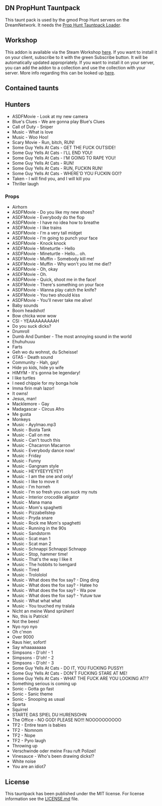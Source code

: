 DN PropHunt Tauntpack
---------------------

This taunt pack is used by the gmod Prop Hunt servers on the DreamNetwork. It needs the [Prop Hunt Tauntpack Loader](https://steamcommunity.com/sharedfiles/filedetails/?id=272852615).

## Workshop

This addon is available via the Steam Workshop [here](https://steamcommunity.com/sharedfiles/filedetails/?id=426548393).
If you want to install it on your client, subscribe to it with the green Subscribe button. It will be automatically updated appropriately.
If you want to install it on your server, you can add the addon to a collection and use the collection with your server. More info regarding this can be looked up [here](http://wiki.garrysmod.com/page/Workshop_for_Dedicated_Servers).

## Contained taunts

## Hunters

* ASDFMovie - Look at my new camera
* Blue's Clues - We are gonna play Blue's Clues
* Call of Duty - Sniper
* Music - What is love
* Music - Woo Hoo!
* Scary Movie - Run, bitch, RUN!
* Some Guy Yells At Cats - GET THE FUCK OUTSIDE!
* Some Guy Yells At Cats - I'LL END YOU!
* Some Guy Yells At Cats - I'M GOING TO RAPE YOU!
* Some Guy Yells At Cats - RUN!
* Some Guy Yells At Cats - RUN, FUCKIN RUN!
* Some Guy Yells At Cats - WHERE'D YOU FUCKIN GO!?
* Taken - I will find you, and I will kill you
* Thriller laugh

### Props

* Airhorn
* ASDFMovie - Do you like my new shoes?
* ASDFMovie - Everybody do the flop
* ASDFMovie - I have no idea how to breathe
* ASDFMovie - I like trains
* ASDFMovie - I'm a very tall midget
* ASDFMovie - I'm going to punch your face
* ASDFMovie - Knock knock
* ASDFMovie - Mineturtle - Hello
* ASDFMovie - Mineturtle - Hello... oh.
* ASDFMovie - Muffin - Somebody kill me!
* ASDFMovie - Muffin - Why won't you let me die!?
* ASDFMovie - Oh, okay
* ASDFMovie - Oh.
* ASDFMovie - Quick, shoot me in the face!
* ASDFMovie - There's something on your face
* ASDFMovie - Wanna play catch the knife?
* ASDFMovie - You two should kiss
* ASDFMovie - You'll never take me alive!
* Baby sounds
* Boom headshot!
* Bow chicka wow wow
* CSI - YEAAAAAAAAAH
* Do you suck dicks?
* Drumroll
* Dumb And Dumber - The most annoying sound in the world
* Ehuhuhuuu
* Farts
* Geh wo du wohnst, du Scheisse!
* GTA5 - Death sound
* Community - Hah, gay!
* Hide yo kids, hide yo wife
* HIMYM - It's gonna be legendary!
* I like turtles
* I need chippie for my bonga hole
* Imma firin mah lazor!
* It owns!
* Jesus, man!
* Macklemore - Gay
* Madagascar - Circus Afro
* Me gusta
* Monkeys
* Music - Ayylmao.mp3
* Music - Busta Tank
* Music - Call on me
* Music - Can't touch this
* Music - Chacarron Macarron
* Music - Everybody dance now!
* Music - Friday
* Music - Funny
* Music - Gangnam style
* Music - HEYYEEYYEYEY!
* Music - I am the one and only!
* Music - I like to move it
* Music - I'm horneh
* Music - I'm so fresh you can suck my nuts
* Music - Interior crocodile aligator
* Music - Mana mana
* Music - Mom's spaghetti
* Music - Pizzabellstep
* Music - Pryda snare
* Music - Rock me Mom's spaghetti
* Music - Running in the 90s
* Music - Sandstorm
* Music - Scat man 1
* Music - Scat man 2
* Music - Schnappi Schnappi Schnapp
* Music - Stop, hammer time!
* Music - That's the way I like it
* Music - The hobbits to Isengard
* Music - Tired
* Music - Trolololol
* Music - What does the fox say? - Ding ding
* Music - What does the fox say? - Hatee ho
* Music - What does the fox say? - Wa pow
* Music - What does the fox say? - Yutuw tuw
* Music - What what what
* Music - You touched my tralala
* Nicht an meine Wand sprühen!
* No, this is Patrick!
* Not the bees!
* Nyo nyo nyo
* Oh c'mon
* Over 9000
* Raus hier, sofort!
* Say whaaaaaaaa
* Simpsons - D'oh! - 1
* Simpsons - D'oh! - 2
* Simpsons - D'oh! - 3
* Some Guy Yells At Cats - DO IT, YOU FUCKING PUSSY!
* Some Guy Yells At Cats - DON'T FUCKING STARE AT ME!
* Some Guy Yells At Cats - WHAT THE FUCK ARE YOU LOOKING AT!?
* Something serious is coming up
* Sonic - Gotta go fast
* Sonic - Sanic theme
* Sonic - Snooping as usual
* Sparta
* Squirrel
* STARTE DAS SPIEL DU HURENSOHN
* The Office - NO GOD! PLEASE NO!!! NOOOOOOOOOO
* TF2 - Entire team is babies
* TF2 - Nomnom
* TF2 - Nope
* TF2 - Pyro laugh
* Throwing up
* Verschwinde oder meine Frau ruft Polizei!
* Vinesauce - Who's been drawing dicks!?
* White noise
* You are an idiot7

## License

This tauntpack has been published under the MIT license. For license information see the [LICENSE.md](LICENSE.md) file.